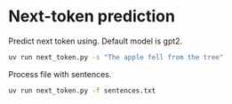 # Next-token prediction

Predict next token using. Default model is gpt2.

```sh
uv run next_token.py -s "The apple fell from the tree"
```

Process file with sentences.

```sh
uv run next_token.py -f sentences.txt
```
